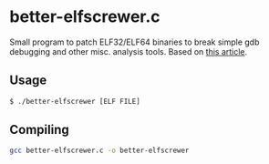 # better-elfscrewer.c

Small program to patch ELF32/ELF64 binaries to break simple gdb debugging and other misc. analysis tools. Based on [this article](https://dustri.org/b/screwing-elf-header-for-fun-and-profit.html).

## Usage

```sh
$ ./better-elfscrewer [ELF FILE]
```

## Compiling

```sh
gcc better-elfscrewer.c -o better-elfscrewer
```